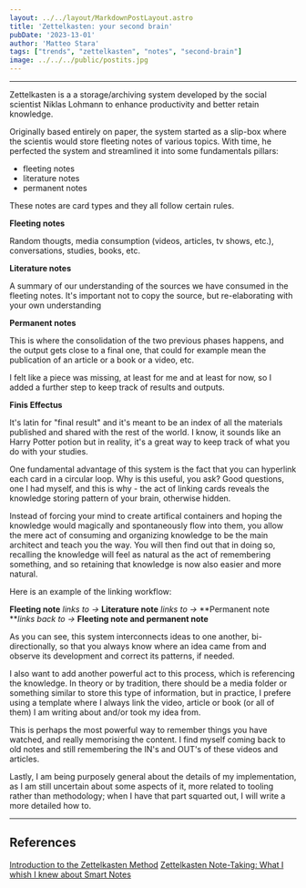 ```yaml
---
layout: ../../layout/MarkdownPostLayout.astro
title: 'Zettelkasten: your second brain'
pubDate: '2023-13-01'
author: 'Matteo Stara'
tags: ["trends", "zettelkasten", "notes", "second-brain"]
image: ../../../public/postits.jpg 
---
```

---

Zettelkasten is a a storage/archiving system developed by the social scientist Niklas Lohmann to enhance productivity and better retain knowledge.

Originally based entirely on paper, the system started as a slip-box where the scientis would store fleeting notes of various topics.
With time, he perfected the system and streamlined it into some fundamentals pillars:

 - fleeting notes
 - literature notes
 - permanent notes

These notes are card types and they all follow certain rules.

**Fleeting notes**

Random thougts, media consumption (videos, articles, tv shows, etc.), conversations, studies, books, etc.

**Literature notes**

A summary of our understanding of the sources we have consumed in the fleeting notes. It's important not to copy the source, but re-elaborating with your own understanding

**Permanent notes**

This is where the consolidation of the two previous phases happens, and the output gets close to a final one, that could for example mean the publication of an article or a book or a video, etc.

I felt like a piece was missing, at least for me and at least for now, so I added a further step to keep track of results and outputs.

**Finis Effectus**

It's latin for "final result" and it's meant to be an index of all the materials published and shared with the rest of the world. I know, it sounds like an Harry Potter potion but in reality, it's a great way to keep track of what you do with your studies.

One fundamental advantage of this system is the fact that you can hyperlink each card in a circular loop. 
Why is this useful, you ask? 
Good questions, one I had myself, and this is why - the act of linking cards reveals the knowledge storing pattern of your brain, otherwise hidden. 

Instead of forcing your mind to create artifical containers and hoping the knowledge would magically and spontaneously flow into them, you allow the mere act of consuming and organizing knowledge to be the main architect and teach you the way.
You will then find out that in doing so, recalling the knowledge will feel as natural as the act of remembering something, and so retaining that knowledge is now also easier and more natural.

Here is an example of the linking workflow:

**Fleeting note** *links to ->* **Literature note** *links to ->* **Permanent note ***links back to ->* **Fleeting note and permanent note**

As you can see, this system interconnects ideas to one another, bi-directionally, so that you always know where an idea came from and observe its development and correct its patterns, if needed.

I also want to add another powerful act to this process, which is referencing the knowledge. In theory or by tradition, there should be a media folder or something similar to store this type of information, but in practice, I prefere using a template where I always link the video, article or book (or all of them) I am writing about and/or took my idea from.

This is perhaps the most powerful way to remember things you have watched, and really memorising the content. I find myself coming back to old notes and still remembering the IN's and OUT's of these videos and articles.

Lastly, I am being purposely general  about the details of my implementation, as I am still uncertain about some aspects of it, more related to tooling rather than methodology; when I have that part squarted out, I will write a more detailed how to.


---
## References
[Introduction to the Zettelkasten Method](https://zettelkasten.de/introduction/)
[Zettelkasten Note-Taking: What I whish I knew about Smart Notes](https://www.youtube.com/watch?v=yqKspwjXu18&t=479s)

